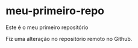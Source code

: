 # meu-primeiro-repo
Este é o meu primeiro repositório


Fiz uma alteração no repositório remoto no Github.
